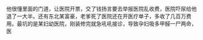 



他很懂里面的门道，让医院开票，交了钱扬言要去举报医院乱收费，医院吓尿给他退了一大半。还有东北某富豪，老爹死了医院还在开医疗单子，多收了几百万费用。最坑的是某妇幼医院，刚装修完就急吼吼接诊，导致孕妇吸多甲醛一尸两命，医